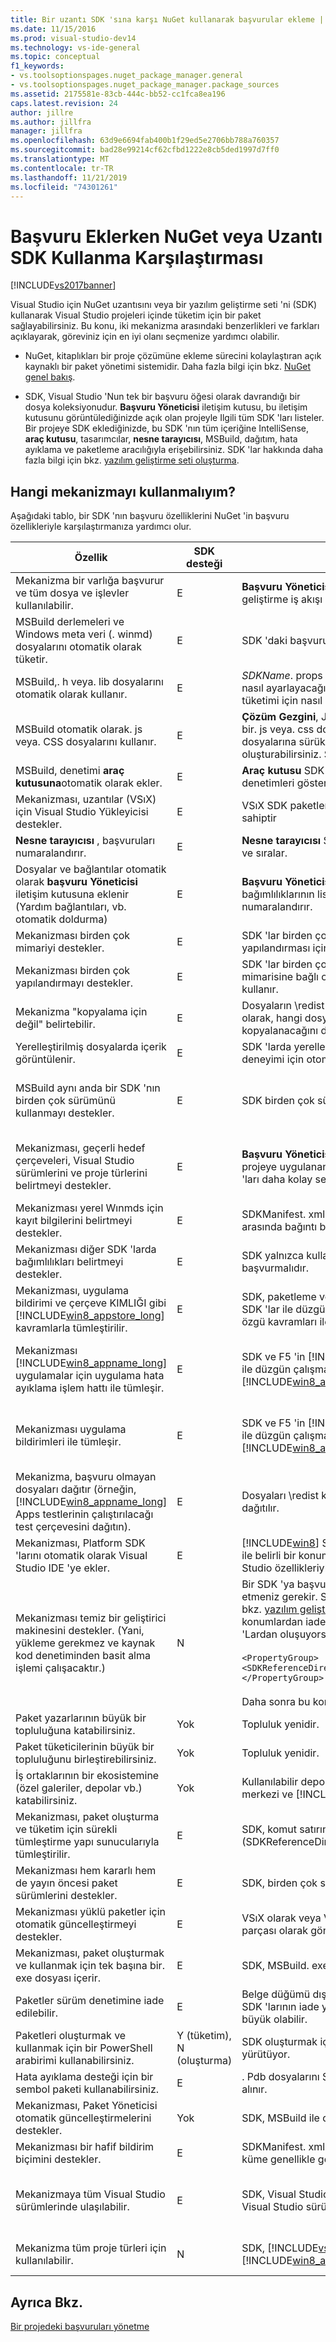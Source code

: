 ```yaml
---
title: Bir uzantı SDK 'sına karşı NuGet kullanarak başvurular ekleme | Microsoft Docs
ms.date: 11/15/2016
ms.prod: visual-studio-dev14
ms.technology: vs-ide-general
ms.topic: conceptual
f1_keywords:
- vs.toolsoptionspages.nuget_package_manager.general
- vs.toolsoptionspages.nuget_package_manager.package_sources
ms.assetid: 2175581e-83cb-444c-bb52-cc1fca8ea196
caps.latest.revision: 24
author: jillre
ms.author: jillfra
manager: jillfra
ms.openlocfilehash: 63d9e6694fab400b1f29ed5e2706bb788a760357
ms.sourcegitcommit: bad28e99214cf62cfbd1222e8cb5ded1997d7ff0
ms.translationtype: MT
ms.contentlocale: tr-TR
ms.lasthandoff: 11/21/2019
ms.locfileid: "74301261"
---
```

# <a name="adding-references-using-nuget-versus-an-extension-sdk"></a>Başvuru Eklerken NuGet veya Uzantı SDK Kullanma Karşılaştırması
[!INCLUDE[vs2017banner](../includes/vs2017banner.md)]

Visual Studio için NuGet uzantısını veya bir yazılım geliştirme seti 'ni (SDK) kullanarak Visual Studio projeleri içinde tüketim için bir paket sağlayabilirsiniz. Bu konu, iki mekanizma arasındaki benzerlikleri ve farkları açıklayarak, göreviniz için en iyi olanı seçmenize yardımcı olabilir.

- NuGet, kitaplıkları bir proje çözümüne ekleme sürecini kolaylaştıran açık kaynaklı bir paket yönetimi sistemidir. Daha fazla bilgi için bkz. [NuGet genel bakış](https://go.microsoft.com/fwlink/?LinkId=254877).

- SDK, Visual Studio 'Nun tek bir başvuru öğesi olarak davrandığı bir dosya koleksiyonudur. **Başvuru Yöneticisi** iletişim kutusu, bu iletişim kutusunu görüntülediğinizde açık olan projeyle Ilgili tüm SDK 'ları listeler. Bir projeye SDK eklediğinizde, bu SDK 'nın tüm içeriğine IntelliSense, **araç kutusu**, tasarımcılar, **nesne tarayıcısı**, MSBuild, dağıtım, hata ayıklama ve paketleme aracılığıyla erişebilirsiniz. SDK 'lar hakkında daha fazla bilgi için bkz. [yazılım geliştirme seti oluşturma](../extensibility/creating-a-software-development-kit.md).

## <a name="which-mechanism-should-i-use"></a>Hangi mekanizmayı kullanmalıyım?
 Aşağıdaki tablo, bir SDK 'nın başvuru özelliklerini NuGet 'in başvuru özellikleriyle karşılaştırmanıza yardımcı olur.

|Özellik|SDK desteği|SDK notları|NuGet desteği|NuGet notları|
|-------------|-----------------|---------------|-------------------|-----------------|
|Mekanizma bir varlığa başvurur ve tüm dosya ve işlevler kullanılabilir.|E|**Başvuru Yöneticisi** iletişim kutusunu kullanarak bir SDK eklersiniz ve geliştirme iş akışı sırasında tüm dosya ve işlevler kullanılabilir.|E||
|MSBuild derlemeleri ve Windows meta veri (. winmd) dosyalarını otomatik olarak tüketir.|E|SDK 'daki başvurular otomatik olarak derleyiciye geçirilir.|E||
|MSBuild,. h veya. lib dosyalarını otomatik olarak kullanır.|E|*SDKName*. props dosyası, Visual Studio 'nun Visual C++ Directory 'yi nasıl ayarlayacağını ve bu nedenle otomatik. h veya. lib dosya tüketimi için nasıl yapılacağını söyler.|N||
|MSBuild otomatik olarak. js veya. CSS dosyalarını kullanır.|E|**Çözüm Gezgini**, JavaScript SDK başvuru düğümünü genişleterek tek bir. js veya. css dosyasını gösterebilir ve sonra bu dosyaları kaynak dosyalarına sürükleyerek `<source include/>` etiketleri oluşturabilirsiniz. SDK, F5 ve otomatik paket kurulumunu destekler.|E||
|MSBuild, denetimi **araç kutusuna**otomatik olarak ekler.|E|**Araç kutusu** SDK 'ları kullanabilir ve belirlediğiniz sekmelerde denetimleri gösterebilir.|N||
|Mekanizması, uzantılar (VSıX) için Visual Studio Yükleyicisi destekler.|E|VSıX SDK paketleri oluşturmak için özel bir bildirime ve mantığa sahiptir|E|VSıX başka bir kurulum programına katıştırılabilir.|
|**Nesne tarayıcısı** , başvuruları numaralandırır.|E|**Nesne tarayıcısı** SDK 'larda başvuruların listesini otomatik olarak alır ve sıralar.|N||
|Dosyalar ve bağlantılar otomatik olarak **başvuru Yöneticisi** iletişim kutusuna eklenir (Yardım bağlantıları, vb. otomatik doldurma)|E|**Başvuru Yöneticisi** iletişim kutusu, yardım BAĞLANTıLARı ve SDK bağımlılıklarının listesi Ile birlikte SDK 'ları otomatik olarak numaralandırır.|N|NuGet kendi **NuGet Paketlerini Yönet** iletişim kutusunu sağlar.|
|Mekanizması birden çok mimariyi destekler.|E|SDK 'lar birden çok yapılandırma gönderebilir. MSBuild her proje yapılandırması için uygun dosyaları kullanır.|N||
|Mekanizması birden çok yapılandırmayı destekler.|E|SDK 'lar birden çok yapılandırma gönderebilir. MSBuild, proje mimarisine bağlı olarak her proje mimarisi için uygun dosyaları kullanır.|N||
|Mekanizma "kopyalama için değil" belirtebilir.|E|Dosyaların \redist veya \designtime klasöründe bırakıldığına bağlı olarak, hangi dosyaların tüketen uygulamanın paketine kopyalanacağını denetleyebilirsiniz.|N|Paket bildiriminde kopyalanacak dosyaları bildirirsiniz.|
|Yerelleştirilmiş dosyalarda içerik görüntülenir.|E|SDK 'larda yerelleştirilmiş XML belgeleri, daha iyi bir tasarım zamanı deneyimi için otomatik olarak eklenir.|N||
|MSBuild aynı anda bir SDK 'nın birden çok sürümünü kullanmayı destekler.|E|SDK birden çok sürümü aynı anda kullanmayı destekler.|N|Bu başvuru değildir. Projenizde aynı anda birden fazla NuGet dosyası sürümü olamaz.|
|Mekanizması, geçerli hedef çerçeveleri, Visual Studio sürümlerini ve proje türlerini belirtmeyi destekler.|E|**Başvuru Yöneticisi** iletişim kutusu ve **araç kutusu** yalnızca bir projeye uygulanan SDK 'ları gösterir, böylece kullanıcılar uygun SDK 'ları daha kolay seçebilirler.|Y (kısmi)|Özet, hedef çerçevedir. Kullanıcı arabiriminde filtreleme yok. Yükleme sırasında bir hata döndürebilir.|
|Mekanizması yerel Wınmds için kayıt bilgilerini belirtmeyi destekler.|E|SDKManifest. xml dosyasındaki. winmd dosyası ve. dll dosyası arasında bağıntı belirtebilirsiniz.|N||
|Mekanizması diğer SDK 'larda bağımlılıkları belirtmeyi destekler.|E|SDK yalnızca kullanıcıya bildirir; Kullanıcı yine de onları yükleyip el ile başvurmalıdır.|E|NuGet bunları otomatik olarak çeker; Kullanıcı bilgilendirilmez.|
|Mekanizması, uygulama bildirimi ve çerçeve KIMLIĞI gibi [!INCLUDE[win8_appstore_long](../includes/win8-appstore-long-md.md)] kavramlarla tümleştirilir.|E|SDK, paketleme ve F5 'in[!INCLUDE[win8_appstore_short](../includes/win8-appstore-short-md.md)]kullanılabilir SDK 'lar ile düzgün çalışması için [!INCLUDE[win8_appstore_short](../includes/win8-appstore-short-md.md)] özgü kavramları iletmelidir.|N||
|Mekanizması [!INCLUDE[win8_appname_long](../includes/win8-appname-long-md.md)] uygulamalar için uygulama hata ayıklama işlem hattı ile tümleşir.|E|SDK ve F5 'in [!INCLUDE[win8_appstore_short](../includes/win8-appstore-short-md.md)]kullanılabilir SDK 'lar ile düzgün çalışması için SDK 'ya [!INCLUDE[win8_appstore_short](../includes/win8-appstore-short-md.md)]özgü kavramlar geçirmesi gerekir.|E|NuGet içeriği projenin bir parçası haline gelir. Özel bir F5 değerlendirmesi gerekmez.|
|Mekanizması uygulama bildirimleri ile tümleşir.|E|SDK ve F5 'in [!INCLUDE[win8_appstore_short](../includes/win8-appstore-short-md.md)]kullanılabilir SDK 'lar ile düzgün çalışması için SDK 'ya [!INCLUDE[win8_appstore_short](../includes/win8-appstore-short-md.md)]özgü kavramlar geçirmesi gerekir.|E|NuGet içeriği projenin bir parçası haline gelir. Özel bir F5 değerlendirmesi gerekmez.|
|Mekanizma, başvuru olmayan dosyaları dağıtır (örneğin, [!INCLUDE[win8_appname_long](../includes/win8-appname-long-md.md)] Apps testlerinin çalıştırılacağı test çerçevesini dağıtın).|E|Dosyaları \redist klasörüne bırakırsanız, dosyalar otomatik olarak dağıtılır.|E||
|Mekanizması, Platform SDK 'larını otomatik olarak Visual Studio IDE 'ye ekler.|E|[!INCLUDE[win8](../includes/win8-md.md)] SDK veya Windows Phone SDK 'sını belirli bir düzen ile belirli bir konuma bırakırsanız, SDK otomatik olarak tüm Visual Studio özellikleriyle tümleştirilir.|N||
|Mekanizması temiz bir geliştirici makinesini destekler. (Yani, yükleme gerekmez ve kaynak kod denetiminden basit alma işlemi çalışacaktır.)|N|Bir SDK 'ya başvursanız, çözümünüzü ve SDK 'yı ayrı ayrı iade etmeniz gerekir. SDK 'Yı, MSBuild 'in SDK 'Sı yineleme (Ayrıntılar için bkz. [yazılım geliştirme seti oluşturma](../extensibility/creating-a-software-development-kit.md)) varsayılan konumlarından farklı konumlardan iade edebilirsiniz. Alternatif olarak, özel bir konum SDK 'Lardan oluşuyorsa, proje dosyasında aşağıdaki kodu belirtebilirsiniz:<br /><br /> `<PropertyGroup>    <SDKReferenceDirectoryRoot>C:\MySDKs</SDKReferenceDirectoryRoot>   </PropertyGroup>`<br /><br /> Daha sonra bu konuma SDK 'Ları kontrol edin.|E|Çözümü kullanıma alabilirsiniz ve Visual Studio dosyaları hemen tanır ve üzerinde davranır.|
|Paket yazarlarının büyük bir topluluğuna katabilirsiniz.|Yok|Topluluk yenidir.|E||
|Paket tüketicilerinin büyük bir topluluğunu birleştirebilirsiniz.|Yok|Topluluk yenidir.|E||
|İş ortaklarının bir ekosistemine (özel galeriler, depolar vb.) katabilirsiniz.|Yok|Kullanılabilir depolar, Visual Studio Galerisi, Microsoft Indirme merkezi ve [!INCLUDE[win8_appstore_long](../includes/win8-appstore-long-md.md)]içerir.|E||
|Mekanizması, paket oluşturma ve tüketim için sürekli tümleştirme yapı sunucularıyla tümleştirilir.|E|SDK, komut satırındaki iade edilme konumunu (SDKReferenceDirectoryRoot özelliği) MSBuild 'e iletmelidir.|E||
|Mekanizması hem kararlı hem de yayın öncesi paket sürümlerini destekler.|E|SDK, birden çok sürüme başvuru eklemeyi destekler.|E||
|Mekanizması yüklü paketler için otomatik güncelleştirmeyi destekler.|E|VSıX olarak veya Visual Studio otomatik güncelleştirme 'nin bir parçası olarak gönderilmemişse, SDK otomatik bildirimler sağlar.|E||
|Mekanizması, paket oluşturmak ve kullanmak için tek başına bir. exe dosyası içerir.|E|SDK, MSBuild. exe ' yi içerir.|E||
|Paketler sürüm denetimine iade edilebilir.|E|Belge düğümü dışında bir şey iade edemeyebilirsiniz, bu da Uzantı SDK 'larının iade yapılmadığı anlamına gelir. Uzantı SDK 'sının boyutu büyük olabilir.|E||
|Paketleri oluşturmak ve kullanmak için bir PowerShell arabirimi kullanabilirsiniz.|Y (tüketim), N (oluşturma)|SDK oluşturmak için araç yok. Tüketim, komut satırında MSBuild 'i yürütüyor.|E||
|Hata ayıklama desteği için bir sembol paketi kullanabilirsiniz.|E|. Pdb dosyalarını SDK 'ya düşürürsanız dosyalar otomatik olarak alınır.|E||
|Mekanizması, Paket Yöneticisi otomatik güncelleştirmelerini destekler.|Yok|SDK, MSBuild ile düzeltilir.|E||
|Mekanizması bir hafif bildirim biçimini destekler.|E|SDKManifest. xml pek çok özniteliği destekler, ancak küçük bir alt küme genellikle gereklidir.|E||
|Mekanizmaya tüm Visual Studio sürümlerinde ulaşılabilir.|E|SDK, Visual Studio Express ile [!INCLUDE[vsUltLong](../includes/vsultlong-md.md)]arasında tüm Visual Studio sürümlerini destekler.|E|NuGet, tüm Visual Studio sürümlerini destekler, [!INCLUDE[vsUltLong](../includes/vsultlong-md.md)]ile hızlı bir şekilde ilerleyin.|
|Mekanizma tüm proje türleri için kullanılabilir.|N|SDK, [!INCLUDE[vs_dev11_long](../includes/vs-dev11-long-md.md)]başlayan [!INCLUDE[win8_appname_long](../includes/win8-appname-long-md.md)] uygulamaları destekler.|N|İzin verilen projelerin bir listesini gözden geçirebilirsiniz.|

## <a name="see-also"></a>Ayrıca Bkz.
 [Bir projedeki başvuruları yönetme](../ide/managing-references-in-a-project.md)
